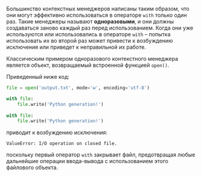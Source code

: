 

Большинство контекстных менеджеров написаны таким образом, что они могут эффективно использоваться в операторе `with` только один раз. Такие менеджеры называют **одноразовыми**, и они должны создаваться заново каждый раз перед использованием. Когда они уже используются или использовались в операторе `with` – попытка использовать их во второй раз может привести к возбуждению исключения или приведет к неправильной их работе.

Классическим примером одноразового контекстного менеджера является объект, возвращаемый встроенной функцией `open()`.

Приведенный ниже код:

```python
file = open('output.txt', mode='w', encoding='utf-8')

with file:
    file.write('Python generation!')
    
with file:
    file.write('Python generation!')
```

приводит к возбуждению исключения:

```no-highlight
ValueError: I/O operation on closed file.
```

поскольку первый оператор `with` закрывает файл, предотвращая любые дальнейшие операции ввода-вывода с использованием этого файлового объекта.